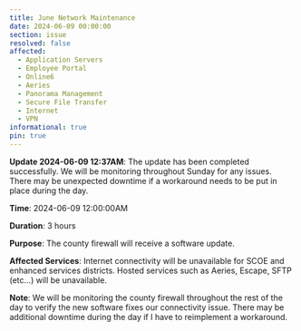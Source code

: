 ```yaml
---
title: June Network Maintenance
date: 2024-06-09 00:00:00
section: issue
resolved: false
affected:
  - Application Servers
  - Employee Portal
  - Online6
  - Aeries
  - Panorama Management
  - Secure File Transfer
  - Internet
  - VPN
informational: true
pin: true
---
```


**Update 2024-06-09 12:37AM**: The update has been completed successfully. We will be monitoring throughout Sunday for any issues. There may be unexpected downtime if a workaround needs to be put in place during the day.

**Time**: 2024-06-09 12:00:00AM

**Duration**: 3 hours

**Purpose**: The county firewall will receive a software update.

**Affected Services**: Internet connectivity will be unavailable for SCOE and enhanced services districts. Hosted services such as Aeries, Escape, SFTP (etc...) will be unavailable.

**Note**: We will be monitoring the county firewall throughout the rest of the day to verify the new software fixes our connectivity issue. There may be additional downtime during the day if I have to reimplement a workaround.